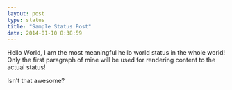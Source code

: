 ```yaml
---
layout: post
type: status
title: "Sample Status Post"
date: 2014-01-10 8:38:59
---
```

Hello World, I am the most meaningful hello world status in the whole world! Only the first paragraph of mine will be used for rendering content to the actual status!

Isn't that awesome?

